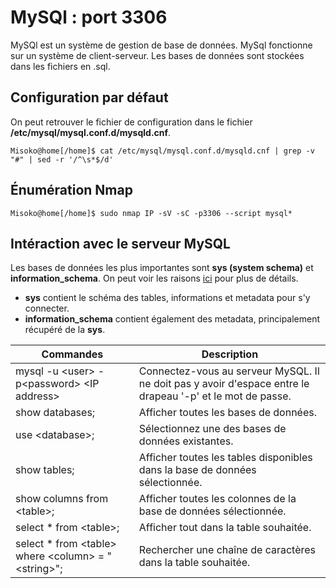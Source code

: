 # MySQl : port 3306

MySQl est un système de gestion de base de données. MySql fonctionne sur un système de client-serveur. Les bases de données sont stockées dans les fichiers en .sql.

## Configuration par défaut
On peut retrouver le fichier de configuration dans le fichier **/etc/mysql/mysql.conf.d/mysqld.cnf**.
```console
Misoko@home[/home]$ cat /etc/mysql/mysql.conf.d/mysqld.cnf | grep -v "#" | sed -r '/^\s*$/d'
```

## Énumération Nmap
```console
Misoko@home[/home]$ sudo nmap IP -sV -sC -p3306 --script mysql*
```

## Intéraction avec le serveur MySQL
Les bases de données les plus importantes sont **sys (system schema)** et **information_schema**.
On peut voir les raisons [ici](https://dev.mysql.com/doc/refman/8.0/en/system-schema.html#:~:text=The%20mysql%20schema%20is%20the,used%20for%20other%20operational%20purposes) pour plus de détails.
- **sys** contient le schéma des tables, informations et metadata pour s'y connecter.
- **information_schema** contient également des metadata, principalement récupéré de la **sys**.

| Commandes                                          | Description                    |
|----------------------------------------------------|------------------------------------------------------------------------------------------------------------|
| mysql -u \<user> -p\<password> \<IP address>          | Connectez-vous au serveur MySQL. Il ne doit pas y avoir d'espace entre le drapeau '-p' et le mot de passe. |
| show databases;                                    | Afficher toutes les bases de données.                                                                      |
| use \<database>;                                    | Sélectionnez une des bases de données existantes.                                                          |
| show tables;                                       | Afficher toutes les tables disponibles dans la base de données sélectionnée.                               |
| show columns from \<table>;                         | Afficher toutes les colonnes de la base de données sélectionnée.                                           |
| select * from \<table>;                             | Afficher tout dans la table souhaitée.                                                                     |
| select * from \<table> where \<column> = "\<string>"; | Rechercher une chaîne de caractères dans la table souhaitée.                                               |















